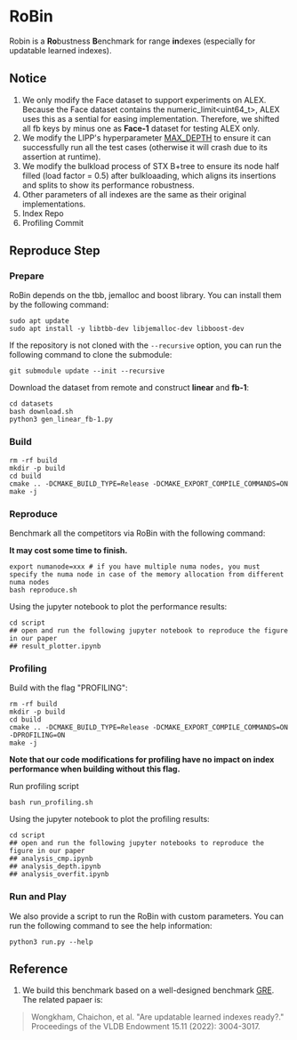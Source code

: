 # RoBin

Robin is a **Ro**bustness **B**enchmark for range **in**dexes (especially for updatable learned indexes).

## Notice

1. We only modify the Face dataset to support experiments on ALEX. Because the Face dataset contains the numeric_limit<uint64_t>, ALEX uses this as a sential for easing implementation. Therefore, we shifted all fb keys by minus one as **Face-1** dataset for testing ALEX only.
2. We modify the LIPP's hyperparameter [MAX_DEPTH](https://github.com/cds-ruc/IndexRepo/blob/b237911cb31fc0a94c1b1911b0fbcadb8fd0870f/src/core/lipp.h#L1088) to ensure it can successfully run all the test cases (otherwise it will crash due to its assertion at runtime).
3. We modify the bulkload process of STX B+tree to ensure its node half filled (load factor = 0.5) after bulkloaading, which aligns its insertions and splits to show its performance robustness.
4. Other parameters of all indexes are the same as their original implementations.
5. Index Repo
6. Profiling Commit 

## Reproduce Step
### Prepare
RoBin depends on the tbb, jemalloc and boost library. You can install them by the following command:

```shell
sudo apt update
sudo apt install -y libtbb-dev libjemalloc-dev libboost-dev
```

If the repository is not cloned with the `--recursive` option, you can run the following command to clone the submodule:

```shell
git submodule update --init --recursive
```

Download the dataset from remote and construct **linear** and **fb-1**:
```shell
cd datasets
bash download.sh
python3 gen_linear_fb-1.py
```

### Build
```shell
rm -rf build
mkdir -p build
cd build
cmake .. -DCMAKE_BUILD_TYPE=Release -DCMAKE_EXPORT_COMPILE_COMMANDS=ON
make -j
```

### Reproduce

Benchmark all the competitors via RoBin with the following command:

**It may cost some time to finish.**
```shell
export numanode=xxx # if you have multiple numa nodes, you must specify the numa node in case of the memory allocation from different numa nodes
bash reproduce.sh
```

Using the jupyter notebook to plot the performance results:
```shell
cd script
## open and run the following jupyter notebook to reproduce the figure in our paper
## result_plotter.ipynb
```

### Profiling

Build with the flag "PROFILING":
```shell
rm -rf build
mkdir -p build
cd build
cmake .. -DCMAKE_BUILD_TYPE=Release -DCMAKE_EXPORT_COMPILE_COMMANDS=ON -DPROFILING=ON
make -j
```

**Note that our code modifications for profiling have no impact on index performance when building without this flag.**

Run profiling script
```shell
bash run_profiling.sh
```

Using the jupyter notebook to plot the profiling results:
```shell
cd script
## open and run the following jupyter notebooks to reproduce the figure in our paper
## analysis_cmp.ipynb
## analysis_depth.ipynb
## analysis_overfit.ipynb
```


### Run and Play
We also provide a script to run the RoBin with custom parameters. You can run the following command to see the help information:

```shell
python3 run.py --help
```


## Reference

1. We build this benchmark based on a well-designed benchmark [GRE](<https://github.com/gre4index/GRE>). The related papaer is:
> Wongkham, Chaichon, et al. "Are updatable learned indexes ready?." Proceedings of the VLDB Endowment 15.11 (2022): 3004-3017.
